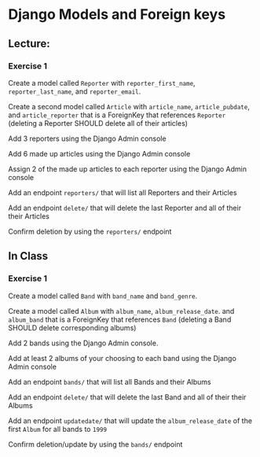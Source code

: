 # Django Models and Foreign keys

## Lecture:

### Exercise 1
Create a model called ```Reporter``` with ```reporter_first_name```, ```reporter_last_name```, and ```reporter_email```.

Create a second model called ```Article``` with ```article_name```, ```article_pubdate```, and ```article_reporter``` that is a ForeignKey that references ```Reporter``` (deleting a Reporter SHOULD delete all of their articles)

Add 3 reporters using the Django Admin console

Add 6 made up articles using the Django Admin console

Assign 2 of the made up articles to each reporter using the Django Admin console

Add an endpoint ```reporters/``` that will list all Reporters and their Articles

Add an endpoint ```delete/``` that will delete the last Reporter and all of their their Articles

Confirm deletion by using the ```reporters/``` endpoint


## In Class

### Exercise 1
Create a model called ```Band``` with ```band_name``` and ```band_genre```.

Create a model called ```Album``` with ```album_name```, ```album_release_date```. and ```album_band``` that is a ForeignKey that references ```Band``` (deleting a Band SHOULD delete corresponding albums)

Add 2 bands using the Django Admin console.

Add at least 2 albums of your choosing to each band using the Django Admin console

Add an endpoint ```bands/``` that will list all Bands and their Albums

Add an endpoint ```delete/``` that will delete the last Band and all of their their Albums

Add an endpoint ```updatedate/``` that will update the ```album_release_date``` of the first ```Album``` for all bands to ```1999```

Confirm deletion/update by using the ```bands/``` endpoint




